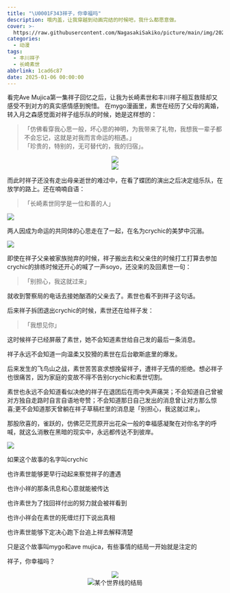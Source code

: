 ```yaml
---
title: "\U0001F343祥子，你幸福吗"
description: 哦内盖，让我穿越到动画完结的时候吧，我什么都愿意做。
cover: >-
  https://raw.githubusercontent.com/NagasakiSakiko/picture/main/img/20250108-4.png
categories:
  - 动漫
tags:
  - 丰川祥子
  - 长崎素世
abbrlink: 1cad6c87
date: 2025-01-06 00:00:00
---
```

看完Ave Mujica第一集祥子回忆之后，让我为长崎素世和丰川祥子相互救赎却又感受不到对方的真实感情感到惋惜。
在mygo漫画里，素世在经历了父母的离婚，转入月之森感觉面对祥子组乐队的时候，她是这样想的：
> 「仿佛看穿我心思一般，坏心思的神明，为我带来了礼物，我想我一辈子都不会忘记，这就是对我而言命运的相遇。」<br>
> 「珍贵的，特别的，无可替代的，我的归宿」。

<div style="text-align: center;"><img src="https://raw.githubusercontent.com/NagasakiSakiko/picture/main/img/20250108-1.jpg"/>
</div>

<div style="text-align: center;"><img src="https://raw.githubusercontent.com/NagasakiSakiko/picture/main/img/20250108-2.jpg"/>
</div>

而此时祥子还没有走出母亲逝世的难过中，在看了蝶团的演出之后决定组乐队，在放学的路上。还在喃喃自语：
> 「长崎素世同学是一位和善的人」

![](https://raw.githubusercontent.com/NagasakiSakiko/picture/main/img/20250106-3.jpg)

两人因成为命运的共同体的心思走在了一起，在名为crychic的美梦中沉溺。

![](https://raw.githubusercontent.com/NagasakiSakiko/picture/main/img/20250106-4.jpg)

即使在祥子父亲被家族抛弃的时候，祥子搬出去和父亲住的时候打工打算去参加crychic的排练时候还开心的喊了一声soyo，还没来的及回素世一句：
> 「别担心，我这就过来」

就收到警察局的电话去接她酗酒的父亲去了。素世也看不到祥子这句话。

后来祥子拆团退出crychic的时候，素世还在给祥子发：
> 「我想见你」

这时候祥子已经屏蔽了素世，她不会知道素世给自己发的最后一条消息。

祥子永远不会知道一向温柔又狡猾的素世在后台歇斯底里的爆发。

后来发生的飞鸟山之战，素世苦苦哀求想挽留祥子，遭祥子无情的拒绝。想必祥子也很痛苦，因为家庭的变故不得不告别crychic和素世切割。

素世也永远不会知道看似决绝的祥子在退团后在雨中失声痛哭；不会知道自己曾被对方独自走路时自言自语地夸赞；不会知道那日自己发出的消息曾让对方那么惊喜;更不会知道那天曾躺在祥子草稿栏里的消息是「别担心，我这就过来」。

那股欣喜的，雀跃的，仿佛茫茫荒原开出花朵一般的幸福感凝聚在对你名字的呼喊，就这么消散在黑暗的现实中，永远都传达不到彼岸。

![](https://raw.githubusercontent.com/NagasakiSakiko/picture/main/img/BanG_Dream!_It's_MyGO!!!!!_08205410.jpg)

如果这个故事的名字叫crychic

也许素世能够更早行动起来察觉祥子的遭遇

也许小祥的那条讯息和心意就能被传达

也许素世为了找回祥付出的努力就会被祥看到

也许小祥会在素世的死缠烂打下说出真相

也许素世能够下定决心跑下台追上祥去解释清楚

只是这个故事叫mygo和ave mujica，有些事情的结局一开始就是注定的

祥子，你幸福吗？

<div style="text-align: center;"><img src="https://raw.githubusercontent.com/NagasakiSakiko/picture/main/img/20250106-2.jpg"/>
</div>

<div style="text-align: center;"><img src="https://raw.githubusercontent.com/NagasakiSakiko/picture/main/img/20250108-3.JPG" alt="某个世界线的结局"/>
</div>